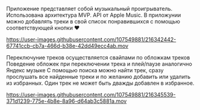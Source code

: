 Приложение представляет собой музыкальный проигрыватель.
Использована архитектура MVP. API от Apple Music.
В приложунии можно добавлять треки в свой список понравившихся с помощью соответствующей кнопки ❤️


https://user-images.githubusercontent.com/107549881/216342442-67741ccb-cb7a-466d-b38e-42dd49ecc4ab.mov

Переключуние треков осуществляется свайпами по обложкам треков
Поведение обложек при переключении трека и плей/паузе аналогично Яндекс музыке
С помощью поиска можно найти трек, сразу прослушать все найденные треки и по желанию добавить или удалить из избранных.
Один трек не может быть дважды добавлен в избранное.


https://user-images.githubusercontent.com/107549881/216345539-371d1239-775e-4b8e-8a96-d64ab3c5881a.mov

